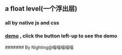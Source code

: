 ## a float level(一个浮出层)

### all by native js and css

### [demo](http://139.129.24.127/ife/task37/index.html) , click the button left-up to see the demo

####### By Nighting@喵喵喵喵喵
